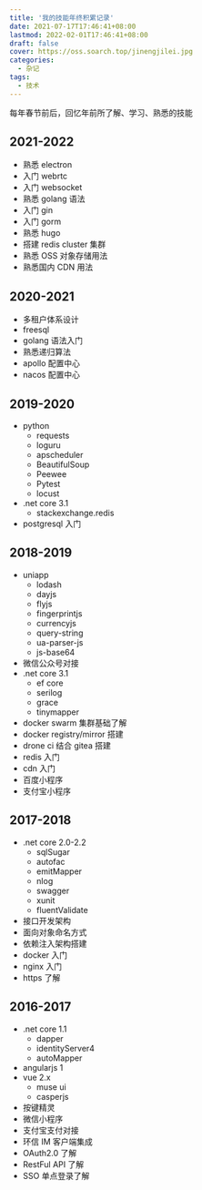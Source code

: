 ```yaml
---
title: '我的技能年终积累记录'
date: 2021-07-17T17:46:41+08:00
lastmod: 2022-02-01T17:46:41+08:00
draft: false
cover: https://oss.soarch.top/jinengjilei.jpg
categories:
  - 杂记
tags:
  - 技术
---
```


每年春节前后，回忆年前所了解、学习、熟悉的技能

<!--more-->

## 2021-2022

- 熟悉 electron
- 入门 webrtc
- 入门 websocket
- 熟悉 golang 语法
- 入门 gin
- 入门 gorm
- 熟悉 hugo
- 搭建 redis cluster 集群
- 熟悉 OSS 对象存储用法
- 熟悉国内 CDN 用法

## 2020-2021

- 多租户体系设计
- freesql
- golang 语法入门
- 熟悉递归算法
- apollo 配置中心
- nacos 配置中心

## 2019-2020

- python
  - requests
  - loguru
  - apscheduler
  - BeautifulSoup
  - Peewee
  - Pytest
  - locust
- .net core 3.1
  - stackexchange.redis
- postgresql 入门

## 2018-2019

- uniapp
  - lodash
  - dayjs
  - flyjs
  - fingerprintjs
  - currencyjs
  - query-string
  - ua-parser-js
  - js-base64
- 微信公众号对接
- .net core 3.1
  - ef core
  - serilog
  - grace
  - tinymapper
- docker swarm 集群基础了解
- docker registry/mirror 搭建
- drone ci 结合 gitea 搭建
- redis 入门
- cdn 入门
- 百度小程序
- 支付宝小程序

## 2017-2018

- .net core 2.0-2.2
  - sqlSugar
  - autofac
  - emitMapper
  - nlog
  - swagger
  - xunit
  - fluentValidate
- 接口开发架构
- 面向对象命名方式
- 依赖注入架构搭建
- docker 入门
- nginx 入门
- https 了解

## 2016-2017

- .net core 1.1
  - dapper
  - identityServer4
  - autoMapper
- angularjs 1
- vue 2.x
  - muse ui
  - casperjs
- 按键精灵
- 微信小程序
- 支付宝支付对接
- 环信 IM 客户端集成
- OAuth2.0 了解
- RestFul API 了解
- SSO 单点登录了解
